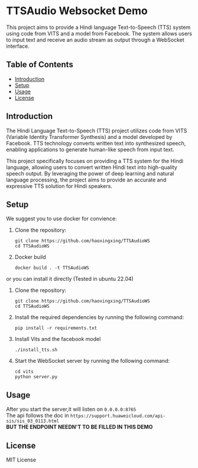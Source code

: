 # TTSAudio Websocket Demo

This project aims to provide a Hindi language Text-to-Speech (TTS) system using code from VITS and a model from Facebook. The system allows users to input text and receive an audio stream as output through a WebSocket interface.

## Table of Contents

- [Introduction](#introduction)
- [Setup](#setup)
- [Usage](#usage)
- [License](#license)

## Introduction

The Hindi Language Text-to-Speech (TTS) project utilizes code from VITS (Variable Identity Transformer Synthesis) and a model developed by Facebook. TTS technology converts written text into synthesized speech, enabling applications to generate human-like speech from input text.

This project specifically focuses on providing a TTS system for the Hindi language, allowing users to convert written Hindi text into high-quality speech output. By leveraging the power of deep learning and natural language processing, the project aims to provide an accurate and expressive TTS solution for Hindi speakers.

## Setup
We suggest you to use docker for convience:

1. Clone the repository:

   ```
   git clone https://github.com/haoxingxing/TTSAudioWS
   cd TTSAudioWS
   ```
2. Docker build
    ```
    docker build . -t TTSAudioWS
    ```

or you can install it directly (Tested in ubuntu 22.04)

1. Clone the repository:

   ```
   git clone https://github.com/haoxingxing/TTSAudioWS
   cd TTSAudioWS
   ```

2. Install the required dependencies by running the following command:

   ```
   pip install -r requirements.txt
   ```

3. Install Vits and the facebook model

   ```
   ./install_tts.sh
   ```

4. Start the WebSocket server by running the following command:

   ```
   cd vits
   python server.py
   ```


## Usage
After you start the server,it will listen on ```0.0.0.0:8765```  
The api follows the doc in ```https://support.huaweicloud.com/api-sis/sis_03_0113.html```  
 **BUT THE ENDPOINT NEEDN'T TO BE FILLED IN THIS DEMO**


## License

MIT License